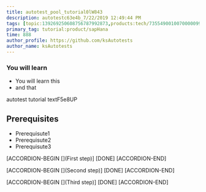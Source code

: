 ```yaml
---
title: autotest_pool_tutorial0lW843
description: autotestc63e4b_7/22/2019 12:49:44 PM
tags: [topic:139269250608756787992873,products:tech/73554900100700000996,tutorial:experience/advanced]
primary_tag: tutorial:product/sapHana
time: 888
author_profile: https://github.com/ksAutotests
author_name: ksAutotests
---
```

### You will learn
- You will learn this
- and that

autotest tutorial textF5e8UP

## Prerequisites
- Prerequisute1
- Prerequisute2
- Prerequisute3

[ACCORDION-BEGIN [](First step)]
[DONE]
[ACCORDION-END]

[ACCORDION-BEGIN [](Second step)]
[DONE]
[ACCORDION-END]

[ACCORDION-BEGIN [](Third step)]
[DONE]
[ACCORDION-END]

